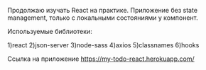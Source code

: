 Продолжаю изучать React на практике. Приложение без state management, только с локальными состояниями у компонент.

Используемые библиотеки:

1)react
2)json-server
3)node-sass
4)axios
5)classnames
6)hooks

Ссылка на приложение https://my-todo-react.herokuapp.com/
